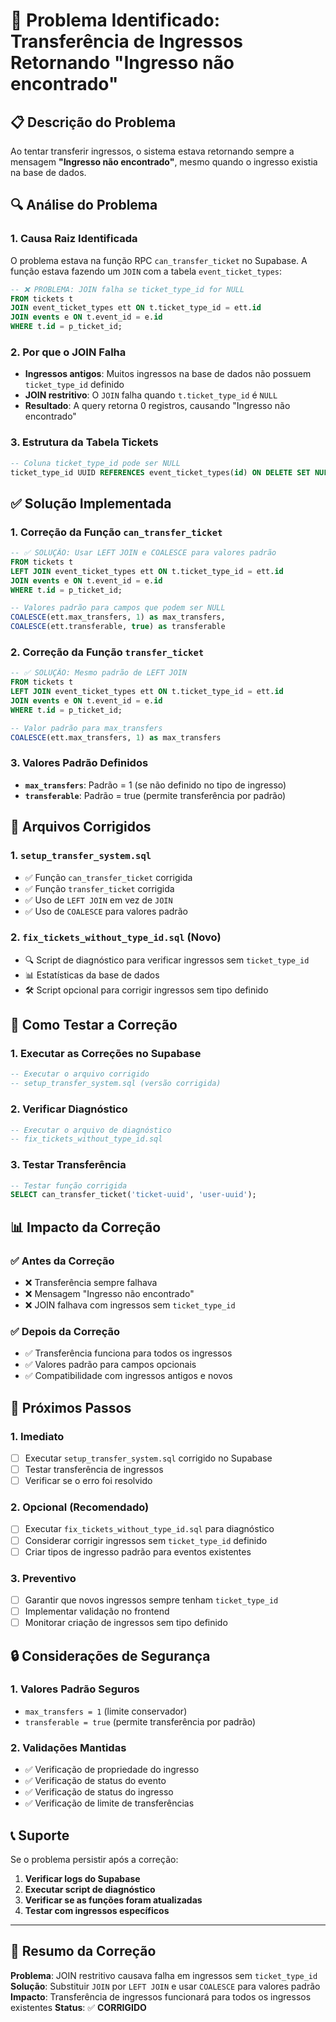 # 🚨 Problema Identificado: Transferência de Ingressos Retornando "Ingresso não encontrado"

## 📋 Descrição do Problema

Ao tentar transferir ingressos, o sistema estava retornando sempre a mensagem **"Ingresso não encontrado"**, mesmo quando o ingresso existia na base de dados.

## 🔍 Análise do Problema

### 1. **Causa Raiz Identificada**

O problema estava na função RPC `can_transfer_ticket` no Supabase. A função estava fazendo um `JOIN` com a tabela `event_ticket_types`:

```sql
-- ❌ PROBLEMA: JOIN falha se ticket_type_id for NULL
FROM tickets t
JOIN event_ticket_types ett ON t.ticket_type_id = ett.id
JOIN events e ON t.event_id = e.id
WHERE t.id = p_ticket_id;
```

### 2. **Por que o JOIN Falha**

- **Ingressos antigos**: Muitos ingressos na base de dados não possuem `ticket_type_id` definido
- **JOIN restritivo**: O `JOIN` falha quando `t.ticket_type_id` é `NULL`
- **Resultado**: A query retorna 0 registros, causando "Ingresso não encontrado"

### 3. **Estrutura da Tabela Tickets**

```sql
-- Coluna ticket_type_id pode ser NULL
ticket_type_id UUID REFERENCES event_ticket_types(id) ON DELETE SET NULL
```

## ✅ Solução Implementada

### 1. **Correção da Função `can_transfer_ticket`**

```sql
-- ✅ SOLUÇÃO: Usar LEFT JOIN e COALESCE para valores padrão
FROM tickets t
LEFT JOIN event_ticket_types ett ON t.ticket_type_id = ett.id
JOIN events e ON t.event_id = e.id
WHERE t.id = p_ticket_id;

-- Valores padrão para campos que podem ser NULL
COALESCE(ett.max_transfers, 1) as max_transfers,
COALESCE(ett.transferable, true) as transferable
```

### 2. **Correção da Função `transfer_ticket`**

```sql
-- ✅ SOLUÇÃO: Mesmo padrão de LEFT JOIN
FROM tickets t
LEFT JOIN event_ticket_types ett ON t.ticket_type_id = ett.id
JOIN events e ON t.event_id = e.id
WHERE t.id = p_ticket_id;

-- Valor padrão para max_transfers
COALESCE(ett.max_transfers, 1) as max_transfers
```

### 3. **Valores Padrão Definidos**

- **`max_transfers`**: Padrão = 1 (se não definido no tipo de ingresso)
- **`transferable`**: Padrão = true (permite transferência por padrão)

## 🔧 Arquivos Corrigidos

### 1. **`setup_transfer_system.sql`**
- ✅ Função `can_transfer_ticket` corrigida
- ✅ Função `transfer_ticket` corrigida
- ✅ Uso de `LEFT JOIN` em vez de `JOIN`
- ✅ Uso de `COALESCE` para valores padrão

### 2. **`fix_tickets_without_type_id.sql`** (Novo)
- 🔍 Script de diagnóstico para verificar ingressos sem `ticket_type_id`
- 📊 Estatísticas da base de dados
- 🛠️ Script opcional para corrigir ingressos sem tipo definido

## 🧪 Como Testar a Correção

### 1. **Executar as Correções no Supabase**

```sql
-- Executar o arquivo corrigido
-- setup_transfer_system.sql (versão corrigida)
```

### 2. **Verificar Diagnóstico**

```sql
-- Executar o arquivo de diagnóstico
-- fix_tickets_without_type_id.sql
```

### 3. **Testar Transferência**

```sql
-- Testar função corrigida
SELECT can_transfer_ticket('ticket-uuid', 'user-uuid');
```

## 📊 Impacto da Correção

### ✅ **Antes da Correção**
- ❌ Transferência sempre falhava
- ❌ Mensagem "Ingresso não encontrado"
- ❌ JOIN falhava com ingressos sem `ticket_type_id`

### ✅ **Depois da Correção**
- ✅ Transferência funciona para todos os ingressos
- ✅ Valores padrão para campos opcionais
- ✅ Compatibilidade com ingressos antigos e novos

## 🚀 Próximos Passos

### 1. **Imediato**
- [ ] Executar `setup_transfer_system.sql` corrigido no Supabase
- [ ] Testar transferência de ingressos
- [ ] Verificar se o erro foi resolvido

### 2. **Opcional (Recomendado)**
- [ ] Executar `fix_tickets_without_type_id.sql` para diagnóstico
- [ ] Considerar corrigir ingressos sem `ticket_type_id` definido
- [ ] Criar tipos de ingresso padrão para eventos existentes

### 3. **Preventivo**
- [ ] Garantir que novos ingressos sempre tenham `ticket_type_id`
- [ ] Implementar validação no frontend
- [ ] Monitorar criação de ingressos sem tipo definido

## 🔒 Considerações de Segurança

### 1. **Valores Padrão Seguros**
- `max_transfers = 1` (limite conservador)
- `transferable = true` (permite transferência por padrão)

### 2. **Validações Mantidas**
- ✅ Verificação de propriedade do ingresso
- ✅ Verificação de status do evento
- ✅ Verificação de status do ingresso
- ✅ Verificação de limite de transferências

## 📞 Suporte

Se o problema persistir após a correção:

1. **Verificar logs do Supabase**
2. **Executar script de diagnóstico**
3. **Verificar se as funções foram atualizadas**
4. **Testar com ingressos específicos**

---

## 📝 Resumo da Correção

**Problema**: JOIN restritivo causava falha em ingressos sem `ticket_type_id`
**Solução**: Substituir `JOIN` por `LEFT JOIN` e usar `COALESCE` para valores padrão
**Impacto**: Transferência de ingressos funcionará para todos os ingressos existentes
**Status**: ✅ **CORRIGIDO**

